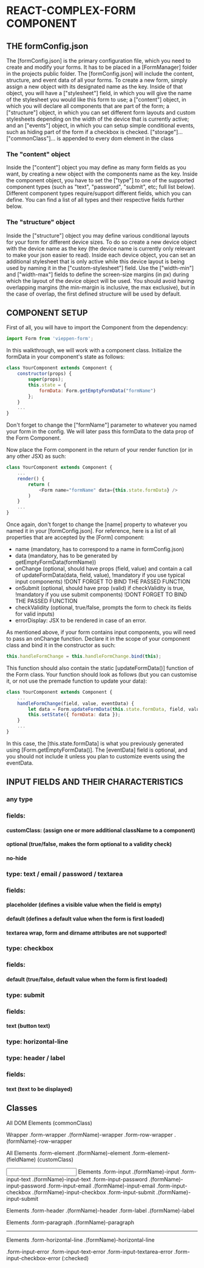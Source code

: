 
# REACT-COMPLEX-FORM COMPONENT


## THE formConfig.json
The [formConfig.json] is the primary configuration file, which you need to create and modify your forms. It has to be placed in a [FormManager] folder in the projects public folder.
The [formConfig.json] will include the content, structure, and event data of all your forms. To create a new form, simply assign a new object with its designated name as the key. Inside of that object, you will have a ["stylesheet"] field, in which you will give the name of the stylesheet you would like this form to use; a ["content"] object, in which you will declare all components that are part of the form; a ["structure"] object, in which you can set different form layouts and custom stylesheets depending on the width of the device that is currently active; and an ["events"] object, in which you can setup simple conditional events, such as hiding part of the form if a checkbox is checked.
["storage"]...
["commonClass"]... is appended to every dom element in the class


### The "content" object
Inside the ["content"] object you may define as many form fields as you want, by creating a new object with the components name as the key. Inside the component object, you have to set the ["type"] to one of the supported component types (such as "text", "password", "submit", etc; full list below). Different component types require/support different fields, which you can define. You can find a list of all types and their respective fields further below.

### The "structure" object
Inside the ["structure"] object you may define various conditional layouts for your form for different device sizes. To do so create a new device object with the device name as the key (the device name is currently only relevant to make your json easier to read). Inside each device object, you can set an additional stylesheet that is only active while this device layout is being used by naming it in the ["custom-stylesheet"] field. Use the ["width-min"] and ["width-max"] fields to define the screen-size margins (in px) during which the layout of the device object will be used. You should avoid having overlapping margins (the min-margin is inclusive, the max exclusive), but in the case of overlap, the first defined structure will be used by default.


## COMPONENT SETUP

First of all, you will have to import the Component from the dependency:
``` javascript
import Form from 'vieppen-form';
```
In this walkthrough, we will work with a component class. Initialize the formData in your component's state as follows:
```javascript
class YourComponent extends Component {
    constructor(props) {
        super(props);
        this.state = {
            formData: Form.getEmptyFormData("formName")
        };
    }
    ...
}
```
Don't forget to change the ["formName"] parameter to whatever you named your form in the config. We will later pass this formData to the data prop of the Form Component.

Now place the Form component in the return of your render function (or in any other JSX) as such:
```javascript
class YourComponent extends Component {
    ...
    render() {
        return (
            <Form name="formName" data={this.state.formData} />
        )
    }
    ...
}
```
Once again, don't forget to change the [name] property to whatever you named it in your [formConfig.json]. For reference, here is a list of all properties that are accepted by the [Form] component:
- name (mandatory, has to correspond to a name in formConfig.json)
- data (mandatory, has to be generated by getEmptyFormData(formName))
- onChange (optional, should have props (field, value) and contain a call of updateFormData(data, field, value), !mandatory if you use typical input components) !DONT FORGET TO BIND THE PASSED FUNCTION
- onSubmit (optional, should have prop (valid) if checkValidity is true, !mandatory if you use submit components) !DONT FORGET TO BIND THE PASSED FUNCTION
- checkValidity (optional, true/false, prompts the form to check its fields for valid inputs)
- errorDisplay: JSX to be rendered in case of an error.

As mentioned above, if your form contains input components, you will need to pass an onChange function. Declare it in the scope of your component class and bind it in the constructor as such:
```javascript
this.handleFormChange = this.handleFormChange.bind(this);
```
This function should also contain the static [updateFormData()] function of the Form class. Your function should look as follows (but you can customise it, or not use the premade function to update your data):
```javascript
class YourComponent extends Component {
    ...
    handleFormChange(field, value, eventData) {
        let data = Form.updateFormData(this.state.formData, field, value);
        this.setState({ formData: data });
    }
    ...
}
```
In this case, the [this.state.formData] is what you previously generated using [Form.getEmptyFormData()]. The [eventData] field is optional, and you should not include it unless you plan to customize events using the eventData.

## INPUT FIELDS AND THEIR CHARACTERISTICS

### any type
### fields:
#### customClass: (assign one or more additional className to a component)
#### optional (true/false, makes the form optional to a validity check)
#### no-hide

### type: text / email / password / textarea
### fields:
#### placeholder (defines a visible value when the field is empty)
#### default (defines a default value when the form is first loaded)
#### textarea wrap, form and dirname attributes are not supported!


### type: checkbox
### fields:
#### default (true/false, default value when the form is first loaded)

### type: submit
### fields:
#### text (button text)

### type: horizontal-line

### type: header / label
### fields:
#### text (text to be displayed)


## Classes

All DOM Elements
(commonClass)

<div> Wrapper
.form-wrapper           .(formName)-wrapper
.form-row-wrapper       .(formName)-row-wrapper

All Elements
.form-element           .(formName)-element         .form-element-(fieldName)
(customClass)

<input> Elements
.form-input             .(formName)-input
.form-input-text        .(formName)-input-text
.form-input-password    .(formName)-input-password
.form-input-email       .(formName)-input-email
.form-input-checkbox    .(formName)-input-checkbox
.form-input-submit      .(formName)-input-submit

<span> Elements
.form-header            .(formName)-header
.form-label             .(formName)-label

<p> Elements
.form-paragraph         .(formName)-paragraph

<hr> Elements
.form-horizontal-line   .(formName)-horizontal-line


.form-input-error
.form-input-text-error
.form-input-textarea-error
.form-input-checkbox-error (:checked)
